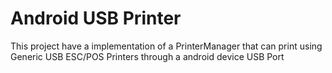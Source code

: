 Android USB Printer
===================


This project have a implementation of a PrinterManager that can print using Generic USB ESC/POS Printers through a android device USB Port